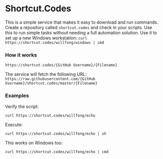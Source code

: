# Shortcut.Codes 

This is a simple service that makes it easy to download and run commands. Create a repository called `shortcut.codes` and check in your scripts. Use this to run simple tasks without needing a full automation solution. Use it to set up a new Windows workstation: `curl https://shortcut.codes/willfong/windows | cmd`


### How it works

`https://shortcut.codes/{GitHub Username}/{Filename}`

The service will fetch the following URL:
`https://raw.githubusercontent.com/{GitHub Username}/shortcut.codes/master/{Filename}`


### Examples

Verify the script:
```
curl https://shortcut.codes/willfong/echo
```

Execute:
```
curl https://shortcut.codes/willfong/echo | sh
```

This works on Windows too:
```
curl https://shortcut.codes/willfong/echo | cmd
```
